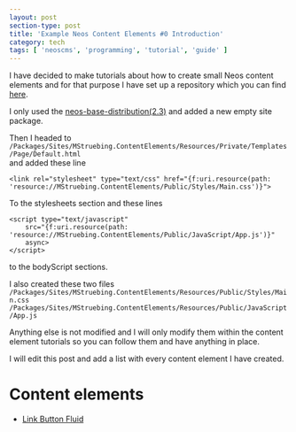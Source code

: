 ```yaml
---
layout: post
section-type: post
title: 'Example Neos Content Elements #0 Introduction'
category: tech
tags: [ 'neoscms', 'programming', 'tutorial', 'guide' ]
---
```


I have decided to make tutorials about how to create small Neos content elements and for that purpose I have set up a repository
which you can find [here](https://github.com/mstruebing/neos-content-elements).

I only used the [neos-base-distribution(2.3)](https://github.com/neos/neos-base-distribution) and added a new empty site package.

Then I headed to `/Packages/Sites/MStruebing.ContentElements/Resources/Private/Templates/Page/Default.html`  
and added these line  

```
<link rel="stylesheet" type="text/css" href="{f:uri.resource(path: 'resource://MStruebing.ContentElements/Public/Styles/Main.css')}">
```
To the stylesheets section and these lines

```
<script type="text/javascript"
    src="{f:uri.resource(path: 'resource://MStruebing.ContentElements/Public/JavaScript/App.js')}"
    async>
</script>
```

to the bodyScript sections.

I also created these two files  
`/Packages/Sites/MStruebing.ContentElements/Resources/Public/Styles/Main.css`  
`/Packages/Sites/MStruebing.ContentElements/Resources/Public/JavaScript/App.js`  

Anything else is not modified and I will only modify them within the content element tutorials so you can follow them and have anything in place.

I will edit this post and add a list with every content element I have created.

# Content elements
- [Link Button Fluid]({{site.url}}/tech/2016/12/01/neos-conent-elements.html)
